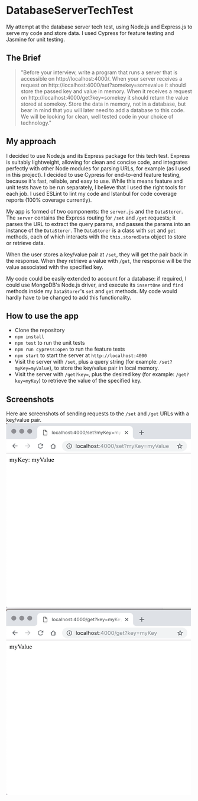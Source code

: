 # DatabaseServerTechTest
My attempt at the database server tech test, using Node.js and Express.js to serve my code and store data. I used Cypress for feature testing and Jasmine for unit testing.

## The Brief
> "Before your interview, write a program that runs a server that is accessible on http://localhost:4000/. When your server receives a request on http://localhost:4000/set?somekey=somevalue it should store the passed key and value in memory. When it receives a request on http://localhost:4000/get?key=somekey it should return the value stored at somekey. Store the data in memory, not in a database, but bear in mind that you will later need to add a database to this code. We will be looking for clean, well tested code in your choice of technology."

## My approach
I decided to use Node.js and its Express package for this tech test. Express is suitably lightweight, allowing for clean and concise code, and integrates perfectly with other Node modules for parsing URLs, for example (as I used in this project). I decided to use Cypress for end-to-end feature testing, because it's fast, reliable, and easy to use. While this means feature and unit tests have to be run separately, I believe that I used the right tools for each job. I used ESLint to lint my code and Istanbul for code coverage reports (100% coverage currently).

My app is formed of two components: the `server.js` and the `DataStorer`. The `server` contains the Express routing for `/set` and `/get` requests; it parses the URL to extract the query params, and passes the params into an instance of the `DataStorer`. The `DataStorer` is a class with `set` and `get` methods, each of which interacts with the `this.storedData` object to store or retrieve data.

When the user stores a key/value pair at `/set`, they will get the pair back in the response. When they retrieve a value with `/get`, the response will be the value associated with the specified key.

My code could be easily extended to account for a database: if required, I could use MongoDB's Node.js driver, and execute its `insertOne` and `find` methods inside my `DataStorer`'s `set` and `get` methods. My code would hardly have to be changed to add this functionality.

## How to use the app

- Clone the repository
- `npm install`
- `npm test` to run the unit tests
- `npm run cypress:open` to run the feature tests
- `npm start` to start the server at `http://localhost:4000`
- Visit the server with `/set`, plus a query string (for example: `/set?myKey=myValue`), to store the key/value pair in local memory.
- Visit the server with `/get?key=`, plus the desired key (for example: `/get?key=myKey`) to retrieve the value of the specified key.

## Screenshots
Here are screenshots of sending requests to the `/set` and `/get` URLs with a key/value pair.
<img src='./assets/images/set.png' width=500 height=500>
<img src='./assets/images/get.png' width=500 height=500>

